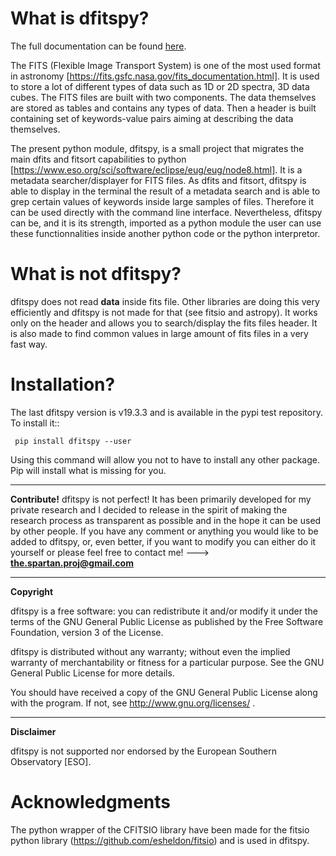 What is dfitspy?
================

The full documentation can be found [here](https://romain-thomas-shef.github.io/dfitspy/).


The FITS (Flexible Image Transport System) is one of the most used format in astronomy [https://fits.gsfc.nasa.gov/fits_documentation.html]. It is used to store a lot of different types of data such as 1D or 2D spectra, 3D data cubes. The FITS files are built with two components. The data themselves are stored as tables and contains any types of data. Then a header is built containing set of keywords-value pairs aiming at describing the data themselves. 

The present python module, dfitspy, is a small project that migrates the main dfits and fitsort capabilities to python [https://www.eso.org/sci/software/eclipse/eug/eug/node8.html]. It is a metadata searcher/displayer for FITS files. As dfits and fitsort, dfitspy is able to display in the terminal the result of a metadata search and is able to grep certain values of keywords inside large samples of files. Therefore it can be used directly with the command line interface. Nevertheless, dfitspy can be, and it is its strength, imported as a python module the user can use these functionnalities inside another python code or the python interpretor.  



What is not dfitspy?
====================
dfitspy does not read **data** inside fits file. Other libraries are doing this very efficiently and dfitspy 
is not made for that (see fitsio and astropy). It works only on the header and allows you to search/display the fits files header. It is also made to find common values in large amount of fits files in a very fast way. 


Installation?
=============

The last dfitspy version is v19.3.3 and is available in the pypi test repository. To install it::

     pip install dfitspy --user

Using this command will allow you not to have to install any other package. Pip will install what is missing for you.


----

**Contribute!**
dfitspy is not perfect! It has been primarily developed for my private research and I decided to release 
in the spirit of making the research process as transparent as possible and in the hope it can be used by
other people. If you have any comment or anything you would like to be added to dfitspy, or, even better,
if you want to modify you can either do it yourself or please feel free to contact me! ---> **the.spartan.proj@gmail.com**

----


**Copyright**

dfitspy is a free software: you can redistribute it and/or modify it under
the terms of the GNU General Public License as published by the Free Software Foundation,
version 3 of the License.

dfitspy is distributed without any warranty; without even the implied warranty of merchantability
or fitness for a particular purpose.  See the GNU General Public License for more details.

You should have received a copy of the GNU General Public License along with the program.
If not, see http://www.gnu.org/licenses/ .

----

**Disclaimer**

dfitspy is not supported nor endorsed by the European Southern Observatory [ESO].


Acknowledgments
===============
The python wrapper of the CFITSIO library have been made for the fitsio python library (https://github.com/esheldon/fitsio) and is used in dfitspy.
